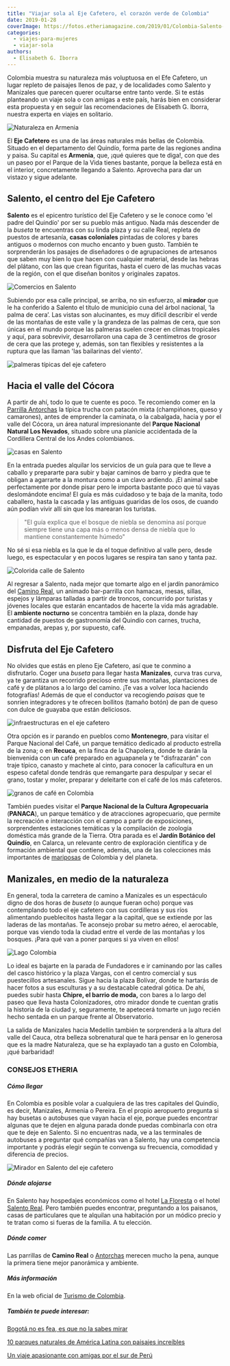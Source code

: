 ```yaml
---
title: "Viajar sola al Eje Cafetero, el corazón verde de Colombia"
date: 2019-01-28
coverImage: https://fotos.etheriamagazine.com/2019/01/Colombia-Salento-Quindio.jpg
categories: 
  - viajes-para-mujeres
  - viajar-sola
authors: 
  - Elisabeth G. Iborra
---
```


Colombia muestra su naturaleza más voluptuosa en el Efe Cafetero, un lugar repleto de paisajes llenos de paz, y de localidades como Salento y Manizales que parecen querer ocultarse entre tanto verde. Si te estás planteando un viaje sola o con amigas a este país, harás bien en considerar esta propuesta y en seguir las recomendaciones de Elisabeth G. Iborra, nuestra experta en viajes en solitario.

![Naturaleza en Armenia](https://fotos.etheriamagazine.com/2019/01/Colombia-Armenia.jpg "Paisaje de Armenia.")

El **Eje Cafetero** es una de las áreas naturales más bellas de Colombia. Situado en el 
departamento del Quindío, forma parte de las regiones andina y paisa. Su capital es 
**Armenia**, que, ¡qué quieres que te diga!, con que des un paseo por el Parque de la 
Vida tienes bastante, porque la belleza está en el interior, concretamente llegando a 
Salento. Aprovecha para dar un vistazo y sigue adelante. 

## Salento, el centro del Eje Cafetero

**Salento** es el epicentro turístico del Eje Cafetero y se le conoce como 'el padre del 
Quindío' por ser su pueblo más antiguo. Nada más descender de la _buseta_ te encuentras 
con su linda plaza y su calle Real, repleta de puestos de artesanía, **casas 
coloniales** pintadas de colores y bares antiguos o modernos con mucho encanto y buen 
gusto. También te sorprenderán los pasajes de diseñadores o de agrupaciones de artesanos 
que saben muy bien lo que hacen con cualquier material, desde las hebras del plátano, 
con las que crean figuritas, hasta el cuero de las muchas vacas de la región, con el que 
diseñan bonitos y originales zapatos. 

![Comercios en Salento](https://fotos.etheriamagazine.com/2019/01/Colombia-Salento.jpg "Calle de Salento.")

Subiendo por esa calle principal, se arriba, no sin esfuerzo, al **mirador** que le ha 
conferido a Salento el título de municipio cuna del árbol nacional, ‘la palma de cera’. 
Las vistas son alucinantes, es muy difícil describir el verde de las montañas de este 
valle y la grandeza de las palmas de cera, que son únicas en el mundo porque las 
palmeras suelen crecer en climas tropicales y aquí, para sobrevivir, desarrollaron una 
capa de 3 centímetros de grosor de cera que las protege y, además, son tan flexibles y 
resistentes a la ruptura que las llaman 'las bailarinas del viento'. 

![palmeras típicas del eje cafetero](https://fotos.etheriamagazine.com/2019/01/Colombia-Valle-Cocora.jpg "A las palmeras de esta zona se las conoce como 'las bailarinas del viento'.")

## Hacia el valle del Cócora

A partir de ahí, todo lo que te cuente es poco. Te recomiendo comer en la [Parrilla 
Antorchas](https://www.tripadvisor.es/Restaurant_Review-g1580963-d15669892-Reviews-Antorchas-Salento_Quindio_Department.html) 
la típica trucha con patacón mixta (champiñones, queso y camarones), antes de emprender 
la caminata, o la cabalgada, hacia y por el valle del Cócora, un área natural 
impresionante del **Parque Nacional Natural Los Nevados**, situado sobre una planicie 
accidentada de la Cordillera Central de los Andes colombianos. 

![casas en Salento](https://fotos.etheriamagazine.com/2019/01/Colombia-Salento-Quindio.jpg "Imagen de Salento. Fotografía cortesía de ProColombia.")

En la entrada puedes alquilar los servicios de un guía para que te lleve a caballo y 
prepararte para subir y bajar caminos de barro y piedra que te obligan a agarrarte a la 
montura como a un clavo ardiendo. ¡El animal sabe perfectamente por donde pisar pero le 
importa bastante poco que tú vayas deslomándote encima! El guía es más cuidadoso y te 
baja de la manita, todo caballero, hasta la cascada y las antiguas guaridas de los osos, 
de cuando aún podían vivir allí sin que los marearan los turistas. 

> "El guía explica que el bosque de niebla se denomina así porque siempre tiene una capa 
> más o menos densa de niebla que lo mantiene constantemente húmedo" 

No sé si esa niebla es la que le da el toque definitivo al valle pero, desde luego, es 
espectacular y en pocos lugares se respira tan sano y tanta paz. 

![Colorida calle de Salento](https://fotos.etheriamagazine.com/2019/01/Colombia-calle-salento.jpg "Colorida calle de Salento.")

Al regresar a Salento, nada mejor que tomarte algo en el jardín panorámico del [Camino 
Real](https://www.facebook.com/caminoreal.parrillabar), un animado bar-parrilla con 
hamacas, mesas, sillas, espejos y lámparas talladas a partir de troncos, concurrido por 
turistas y jóvenes locales que estarán encantados de hacerte la vida más agradable. El 
**ambiente nocturno** se concentra también en la plaza, donde hay cantidad de puestos de 
gastronomía del Quindío con carnes, trucha, empanadas, arepas y, por supuesto, café. 

## Disfruta del Eje Cafetero

No olvides que estás en pleno Eje Cafetero, así que te conmino a disfrutarlo. Coger una 
_buseta_ para llegar hasta **Manizales**, curva tras curva, ya te garantiza un recorrido 
precioso entre sus montañas, plantaciones de café y de plátanos a lo largo del camino. 
¡Te vas a volver loca haciendo fotografías! Además de que el conductor va recogiendo 
_paisas_ que te sonríen integradores y te ofrecen bollitos (tamaño botón) de pan de 
queso con dulce de guayaba que están deliciosos. 

![infraestructuras en el eje cafetero](https://fotos.etheriamagazine.com/2019/01/Colmbia-eje-cafetero.jpg "Transporte para el café.")

Otra opción es ir parando en pueblos como **Montenegro**, para visitar el Parque 
Nacional del Café, un parque temático dedicado al producto estrella de la zona; o en 
**Recuca**, en la finca de la Chapolera, donde te darán la bienvenida con un café 
preparado en aguapanela y te "disfrazarán" con traje típico, canasto y machete al cinto, 
para conocer la caficultura en un espeso cafetal donde tendrás que remangarte para 
despulpar y secar el grano, tostar y moler, preparar y deleitarte con el café de los más 
cafeteros. 

![granos de café en Colombia](https://fotos.etheriamagazine.com/2019/01/Colombia-cafe.jpg "Granos de café. Foto cortesía de ProColombia.")

También puedes visitar el **Parque Nacional de la Cultura Agropecuaria** (**PANACA**), 
un parque temático y de atracciones agropecuario, que permite la recreación e 
interacción con el campo a partir de exposiciones, sorprendentes estaciones temáticas y 
la compilación de zoología doméstica más grande de la Tierra. Otra parada es el **Jardín 
Botánico del Quindío**, en Calarca, un relevante centro de exploración científica y de 
formación ambiental que contiene, además, una de las colecciones más importantes de [mariposas](https://etheriamagazine.com/2018/12/19/michoacan-en-busca-de-las-mariposas-monarca/) 
de Colombia y del planeta. 

## Manizales, en medio de la naturaleza

En general, toda la carretera de camino a Manizales es un espectáculo digno de dos horas 
de _buseta_ (o aunque fueran ocho) porque vas contemplando todo el eje cafetero con sus 
cordilleras y sus ríos alimentando pueblecitos hasta llegar a la capital, que se 
extiende por las laderas de las montañas. Te aconsejo probar su metro aéreo, el 
aerocable, porque vas viendo toda la ciudad entre el verde de las montañas y los 
bosques. ¡Para qué van a poner parques si ya viven en ellos! 

![Lago Colombia](https://fotos.etheriamagazine.com/2019/01/Manizales-Parque-nevados.jpg "Parque Nacional de Los Nevados, situado entre Manizales y Salento.")

Lo ideal es bajarte en la parada de Fundadores e ir caminando por las calles del casco 
histórico y la plaza Vargas, con el centro comercial y sus puestecillos artesanales. 
Sigue hacia la plaza Bolívar, donde te hartarás de hacer fotos a sus esculturas y a su 
destacable catedral gótica. De ahí, puedes subir hasta **Chipre, el barrio de moda,** 
con bares a lo largo del paseo que lleva hasta Colonizadores, otro mirador donde te 
cuentan gratis la historia de la ciudad y, seguramente, te apetecerá tomarte un jugo 
recién hecho sentada en un parque frente al Observatorio. 

La salida de Manizales hacia Medellín también te sorprenderá a la altura del valle del 
Cauca, otra belleza sobrenatural que te hará pensar en lo generosa que es la madre 
Naturaleza, que se ha explayado tan a gusto en Colombia, ¡qué barbaridad! 

### CONSEJOS ETHERIA

##### Cómo llegar

En Colombia es posible volar a cualquiera de las tres capitales del Quindío, es decir, 
Manizales, Armenia o Pereira. En el propio aeropuerto pregunta si hay busetas o 
autobuses que vayan hacia el eje, porque puedes encontrar algunas que te dejen en alguna 
parada donde puedas combinarla con otra que te deje en Salento. Si no encuentras nada, 
ve a las terminales de autobuses a preguntar qué compañías van a Salento, hay una 
competencia importante y podrás elegir según te convenga su frecuencia, comodidad y 
diferencia de precios. 

![Mirador en Salento del eje cafetero](https://fotos.etheriamagazine.com/2019/01/Salento-paisaje-1024x275.jpg "Paisaje que rodea Salento.")

##### Dónde alojarse

En Salento hay hospedajes económicos como el hotel [La 
Floresta](https://www.laflorestahotel.com.co/) o el hotel [Salento 
Real](https://www.hotelsalentoreal.com). Pero también puedes encontrar, preguntando a 
los paisanos, casas de particulares que te alquilan una habitación por un módico precio 
y te tratan como si fueras de la familia. A tu elección. 

##### Dónde comer

Las parrillas de **Camino Real** o [Antorchas](https://www.tripadvisor.es/Restaurant_Review-g1580963-d15669892-Reviews-Antorchas-Salento_Quindio_Department.html) 
merecen mucho la pena, aunque la primera tiene mejor panorámica y ambiente. 

##### Más información

En la web oficial de [Turismo de Colombia](http://www.colombia.travel/es). 

##### También te puede interesar:

[Bogotá no es fea, es que no la sabes 
mirar](https://etheriamagazine.com/2020/03/12/viaje-para-mujeres-que-ver-hacer-en-bogota/) 

[10 parques naturales de América Latina con paisajes 
increíbles](https://etheriamagazine.com/2021/10/21/parques-naturales-de-america-latina/) 

[Un viaje apasionante con amigas por el sur de 
Perú](https://etheriamagazine.com/2019/11/01/mujeres-que-viajan-solas-amigas-peru/)
